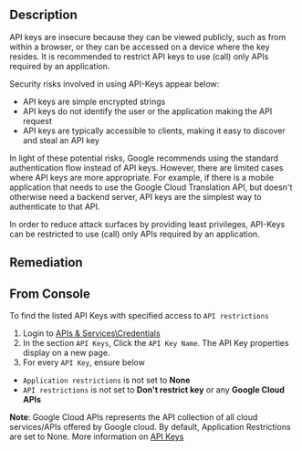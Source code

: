 ## Description

API keys are insecure because they can be viewed publicly, such as from within a browser, or they can be accessed on a device where the key resides. It is recommended to restrict API keys to use (call) only APIs required by an application.

Security risks involved in using API-Keys appear below:

- API keys are simple encrypted strings
- API keys do not identify the user or the application making the API request
- API keys are typically accessible to clients, making it easy to discover and steal an API key

In light of these potential risks, Google recommends using the standard authentication flow instead of API keys. However, there are limited cases where API keys are more appropriate. For example, if there is a mobile application that needs to use the Google Cloud Translation API, but doesn't otherwise need a backend server, API keys are the simplest way to authenticate to that API.

In order to reduce attack surfaces by providing least privileges, API-Keys can be restricted to use (call) only APIs required by an application.

## Remediation

## From Console

To find the listed API Keys with specified access to `API restrictions`

1. Login to [APIs & Services\Credentials](https://console.cloud.google.com/apis/credentials)
2. In the section `API Keys`, Click the `API Key Name`. The API Key properties display on a new page.
3. For every `API Key`, ensure below

- `Application restrictions` is not set to **None**
- `API restrictions` is not set to **Don't restrict key** or any **Google Cloud APIs**

**Note**: Google Cloud APIs represents the API collection of all cloud services/APIs offered by Google cloud. By default, Application Restrictions are set to None. More information on [API Keys](https://cloud.google.com/docs/authentication/api-keys)
